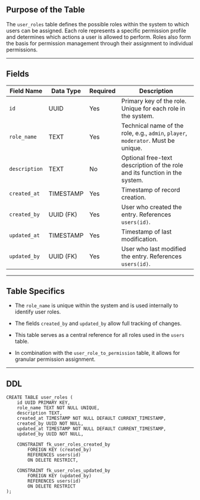 ## Purpose of the Table

The `user_roles` table defines the possible roles within the system to which users can be assigned. Each role represents a specific permission profile and determines which actions a user is allowed to perform. Roles also form the basis for permission management through their assignment to individual permissions.

---

## Fields

|Field Name|Data Type|Required|Description|
|---|---|---|---|
|`id`|UUID|Yes|Primary key of the role. Unique for each role in the system.|
|`role_name`|TEXT|Yes|Technical name of the role, e.g., `admin`, `player`, `moderator`. Must be unique.|
|`description`|TEXT|No|Optional free-text description of the role and its function in the system.|
|`created_at`|TIMESTAMP|Yes|Timestamp of record creation.|
|`created_by`|UUID (FK)|Yes|User who created the entry. References `users(id)`.|
|`updated_at`|TIMESTAMP|Yes|Timestamp of last modification.|
|`updated_by`|UUID (FK)|Yes|User who last modified the entry. References `users(id)`.|

---

## Table Specifics

- The `role_name` is unique within the system and is used internally to identify user roles.
    
- The fields `created_by` and `updated_by` allow full tracking of changes.
    
- This table serves as a central reference for all roles used in the `users` table.
    
- In combination with the `user_role_to_permission` table, it allows for granular permission assignment.
    

---

## DDL

```
CREATE TABLE user_roles (
    id UUID PRIMARY KEY,
    role_name TEXT NOT NULL UNIQUE,
    description TEXT,
    created_at TIMESTAMP NOT NULL DEFAULT CURRENT_TIMESTAMP,
    created_by UUID NOT NULL,
    updated_at TIMESTAMP NOT NULL DEFAULT CURRENT_TIMESTAMP,
    updated_by UUID NOT NULL,

    CONSTRAINT fk_user_roles_created_by
        FOREIGN KEY (created_by)
        REFERENCES users(id)
        ON DELETE RESTRICT,

    CONSTRAINT fk_user_roles_updated_by
        FOREIGN KEY (updated_by)
        REFERENCES users(id)
        ON DELETE RESTRICT
);
```